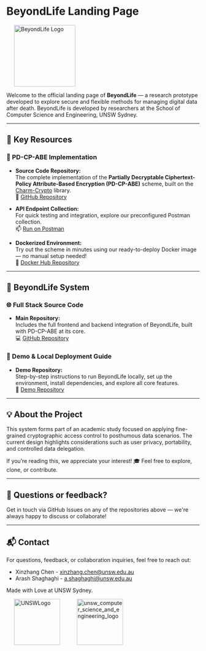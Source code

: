 
# BeyondLife Landing Page
<img src="https://github.com/user-attachments/assets/0519a089-88c9-4f37-8f6c-9816ac83ccee" alt="BeyondLife Logo" width="160" style="margin: 0 20px;" />

Welcome to the official landing page of **BeyondLife** — a research prototype developed to explore secure and flexible methods for managing digital data after death. BeyondLife is developed by researchers at the School of Computer Science and Engineering, UNSW Sydney.

---

## 📌 Key Resources

### 🔐 PD-CP-ABE Implementation

- **Source Code Repository:**  
  The complete implementation of the **Partially Decryptable Ciphertext-Policy Attribute-Based Encryption (PD-CP-ABE)** scheme, built on the [Charm-Crypto](https://jhuisi.github.io/charm/) library.  
  🔗 [GitHub Repository](https://github.com/LimeFavoredOrange/PD-CP-ABE)

- **API Endpoint Collection:**  
  For quick testing and integration, explore our preconfigured Postman collection.  
  📫 [Run on Postman](https://app.getpostman.com/run-collection/23135719-b685e954-bcd1-43e5-95f0-b3038725ad3f?action=collection%2Ffork&source=rip_markdown&collection-url=entityId%3D23135719-b685e954-bcd1-43e5-95f0-b3038725ad3f%26entityType%3Dcollection%26workspaceId%3D1f0a1601-87f1-4963-a3f1-9194ade5e62b)

- **Dockerized Environment:**  
  Try out the scheme in minutes using our ready-to-deploy Docker image — no manual setup needed!  
  🐳 [Docker Hub Repository](https://hub.docker.com/r/xinzhang9091/partially-decryptable-cpabe)

---

## 🧩 BeyondLife System

### 🌐 Full Stack Source Code

- **Main Repository:**  
  Includes the full frontend and backend integration of BeyondLife, built with PD-CP-ABE at its core.  
  💻 [GitHub Repository](https://github.com/LimeFavoredOrange/BeyondLife)

### 🚀 Demo & Local Deployment Guide

- **Demo Repository:**  
  Step-by-step instructions to run BeyondLife locally, set up the environment, install dependencies, and explore all core features.  
  📂 [Demo Repository](https://github.com/LimeFavoredOrange/BeyondLife_Demo)

---

## 💡 About the Project

This system forms part of an academic study focused on applying fine-grained cryptographic access control to posthumous data scenarios. The current design highlights considerations such as user privacy, portability, and controlled data delegation.

If you’re reading this, we appreciate your interest! 🎓 Feel free to explore, clone, or contribute.

---

## 💬 Questions or feedback?  
Get in touch via GitHub Issues on any of the repositories above — we're always happy to discuss or collaborate!

---

## 📬 Contact

For questions, feedback, or collaboration inquiries, feel free to reach out:

- Xinzhang Chen - xinzhang.chen@unsw.edu.au
- Arash Shaghaghi - a.shaghaghi@unsw.edu.au

Made with Love at UNSW Sydney.
<p align="left">
  <img src="https://github.com/user-attachments/assets/567cd92d-6766-4684-b639-4e460498a268" alt="UNSWLogo" width="120" style="margin: 0 20px;" />
  <img src="https://github.com/user-attachments/assets/eb753feb-f2b0-4464-9b72-24f24f4e8537" alt="unsw_computer_science_and_engineering_logo" width="120" style="margin: 0 20px;" />
</p>

